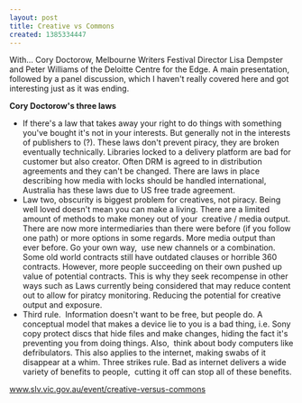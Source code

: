 ```yaml
---
layout: post
title: Creative vs Commons
created: 1385334447
---
```



With&hellip;&nbsp;Cory Doctorow, Melbourne Writers Festival Director Lisa Dempster and Peter Williams of the Deloitte Centre for the Edge. A main presentation, followed by a panel discussion, which I haven&#39;t really covered here and got interesting just as it was ending.

<strong>Cory Doctorow&#39;s three laws</strong><ul><li><span>If there&#39;s a law that takes away your right to do things with something you&#39;ve bought it&#39;s not in your interests. But generally not in the interests of publishers to (?). These laws don&#39;t prevent piracy, they are broken eventually technically.&nbsp;</span><span>Libraries locked to a delivery platform are bad for customer but also creator. Often DRM is agreed to in distribution agreements and they can&#39;t be changed.&nbsp;</span><span>There are laws in place describing how media with locks should be handled international, Australia has these laws due to US free trade agreement.</span></li><li><span>Law two, obscurity is biggest problem for creatives, not piracy. Being well loved doesn&#39;t mean you can make a living. There are a limited amount of methods to make money out of your&nbsp; creative / media output. There are now more intermediaries than there were before (if you follow one path) or more options in some regards. More media output than ever before.&nbsp;</span><span>Go your own way,&nbsp; use new channels or a combination. Some old world contracts still have outdated clauses or horrible 360 contracts. However, more people succeeding on their own pushed up value of potential contracts. This is why they seek recompense in other ways such as Laws currently being considered that may reduce content out to allow for piratcy monitoring. Reducing the potential for creative output and exposure.</span></li><li><span>Third rule.&nbsp; Information doesn&#39;t want to be free, but people do. A conceptual model that makes a device lie to you is a bad thing, i.e. Sony copy protect discs that hide files and make changes, hiding the fact it&#39;s preventing you from doing things. Also,&nbsp; think about body computers like defribulators. This also applies to the internet, making swabs of it disappear at a whim.&nbsp;</span><span>Three strikes rule. Bad as internet delivers a wide variety of benefits to people,&nbsp; cutting it off can stop all of these benefits.</span></li></ul>

<a href="http://www.slv.vic.gov.au/event/creative-versus-commons" target="_blank"><span>www.slv.vic.gov.au/event/creative-versus-commons</span></a>
